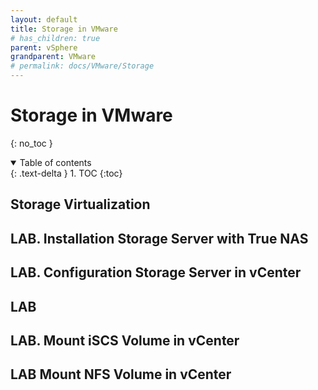 ```yaml
---
layout: default
title: Storage in VMware
# has_children: true
parent: vSphere
grandparent: VMware
# permalink: docs/VMware/Storage
---
```


# Storage in VMware

{: no_toc }

<details open markdown="block">  
  <summary>
    Table of contents
  </summary>
  {: .text-delta }
1. TOC  
{:toc}
</details>

## Storage Virtualization

## LAB. Installation Storage Server with True NAS  

## LAB. Configuration Storage Server in vCenter  

## LAB  

## LAB. Mount iSCS Volume in vCenter  

## LAB  Mount NFS Volume in vCenter
